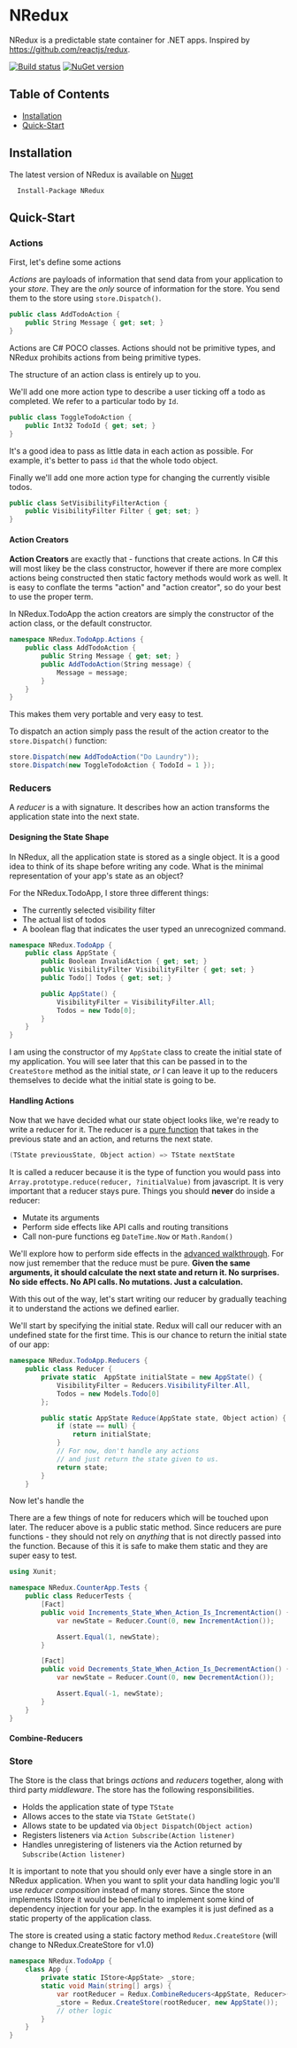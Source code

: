 # NRedux

NRedux is a predictable state container for .NET apps.  Inspired by https://github.com/reactjs/redux.

[![Build status](https://ci.appveyor.com/api/projects/status/04vk5lxghc02dcxn?svg=true)](https://ci.appveyor.com/project/lilasquared/nredux)
[![NuGet version](https://badge.fury.io/nu/NRedux.svg)](https://badge.fury.io/nu/NRedux)

## Table of Contents
 - [Installation](#installation)
 - [Quick-Start](#quick-start)
 
## Installation

The latest version of NRedux is available on [Nuget](https://www.nuget.org/packages/NRedux)
```
  Install-Package NRedux
```

## Quick-Start

### Actions
First, let's define some actions

*Actions* are payloads of information that send data from your application to your *store*. They are the *only* source of information for the store. You send them to the store using `store.Dispatch()`.

```csharp
public class AddTodoAction {
    public String Message { get; set; }
}
```

Actions are C# POCO classes.  Actions should not be primitive types, and NRedux prohibits actions from being primitive types.

The structure of an action class is entirely up to you.

We'll add one more action type to describe a user ticking off a todo as completed.  We refer to a particular todo by `Id`.

```csharp
public class ToggleTodoAction {
    public Int32 TodoId { get; set; }
}
```

It's a good idea to pass as little data in each action as possible.  For example, it's better to pass `id` that the whole todo object.

Finally we'll add one more action type for changing the currently visible todos.

```csharp
public class SetVisibilityFilterAction {
    public VisibilityFilter Filter { get; set; }
}
```
#### Action Creators
**Action Creators** are exactly that - functions that create actions.  In C# this will most likey be the class constructor, however if there are more complex actions being constructed then static factory methods would work as well.  It is easy to conflate the terms "action" and "action creator", so do your best to use the proper term.

In NRedux.TodoApp the action creators are simply the constructor of the action class, or the default constructor.

```csharp
namespace NRedux.TodoApp.Actions {
    public class AddTodoAction {
        public String Message { get; set; }
        public AddTodoAction(String message) {
            Message = message;
        }
    }
}
```
This makes them very portable and very easy to test.

To dispatch an action simply pass the result of the action creator to the `store.Dispatch()` function:
```csharp
store.Dispatch(new AddTodoAction("Do Laundry"));
store.Dispatch(new ToggleTodoAction { TodoId = 1 });
```

### Reducers
A *reducer* is a  with signature.
It describes how an action transforms the application state into the next state.

#### Designing the State Shape
In NRedux, all the application state is stored as a single object.  It is a good idea to think of its shape before writing any code.  What is the minimal representation of your app's state as an object?

For the NRedux.TodoApp, I store three different things:
* The currently selected visibility filter
* The actual list of todos
* A boolean flag that indicates the user typed an unrecognized command.

```csharp
namespace NRedux.TodoApp {
    public class AppState {
        public Boolean InvalidAction { get; set; }
        public VisibilityFilter VisibilityFilter { get; set; }
        public Todo[] Todos { get; set; }

        public AppState() {
            VisibilityFilter = VisibilityFilter.All;
            Todos = new Todo[0];
        }
    }
}
```

I am using the constructor of my `AppState` class to create the initial state of my application. You will see later that this can be passed in to the `CreateStore` method as the initial state, *or* I can leave it up to the reducers themselves to decide what the initial state is going to be.

#### Handling Actions
Now that we have decided what our state object looks like, we're ready to write a reducer for it.  The reducer is a [pure function](https://en.wikipedia.org/wiki/Pure_function) that takes in the previous state and an action, and returns the next state.
 ```csharp
 (TState previousState, Object action) => TState nextState
```

It is called a reducer because it is the type of function you would pass into `Array.prototype.reduce(reducer, ?initialValue)` from javascript.  It is very important that a reducer stays pure. Things you should **never** do inside a reducer:
* Mutate its arguments
* Perform side effects like API calls and routing transitions
* Call non-pure functions eg `DateTime.Now` or `Math.Random()`

We'll explore how to perform side effects in the [advanced walkthrough](). For now just remember that the reduce must be pure.  **Given the same arguments, it should calculate the next state and return it. No surprises. No side effects. No API calls. No mutations.  Just a calculation.**

With this out of the way, let's start writing our reducer by gradually teaching it to understand the actions we defined earlier.

We'll start by specifying the initial state. Redux will call our reducer with an undefined state for the first time. This is our chance to return the initial state of our app:

```csharp
namespace NRedux.TodoApp.Reducers {
    public class Reducer {
        private static  AppState initialState = new AppState() {
            VisibilityFilter = Reducers.VisibilityFilter.All,
            Todos = new Models.Todo[0]
        };

        public static AppState Reduce(AppState state, Object action) {
            if (state == null) {
                return initialState;
            }
            // For now, don't handle any actions
            // and just return the state given to us.
            return state;
        }
    }
```

Now let's handle the 

There are a few things of note for reducers which will be touched upon later.  The reducer above is a public static method.  Since reducers are pure functions - they should not rely on *anything* that is not directly passed into the function.  Because of this it is safe to make them static and they are super easy to test.

```csharp
using Xunit;

namespace NRedux.CounterApp.Tests {
    public class ReducerTests {
        [Fact]
        public void Increments_State_When_Action_Is_IncrementAction() {
            var newState = Reducer.Count(0, new IncrementAction());

            Assert.Equal(1, newState);
        }

        [Fact]
        public void Decrements_State_When_Action_Is_DecrementAction() {
            var newState = Reducer.Count(0, new DecrementAction());

            Assert.Equal(-1, newState);
        }
    }
}
```

#### Combine-Reducers

### Store

The Store is the class that brings *actions* and *reducers* together, along with third party *middleware*.  The store has the following responsibilities.

* Holds the application state of type `TState`
* Allows acces to the state via `TState GetState()`
* Allows state to be updated via `Object Dispatch(Object action)`
* Registers listeners via `Action Subscribe(Action listener)`
* Handles unregistering of listeners via the Action returned by `Subscribe(Action listener)`

It is important to note that you should only ever have a single store in an NRedux application.  When you want to split your data handling logic you'll use *reducer composition* instead of many stores.  Since the store implements IStore<TState> it would be beneficial to implement some kind of dependency injection for your app.  In the examples it is just defined as a static property of the application class.

The store is created using a static factory method `Redux.CreateStore` (will change to NRedux.CreateStore for v1.0)

```csharp
namespace NRedux.TodoApp {
    class App {
        private static IStore<AppState> _store;
        static void Main(string[] args) {
            var rootReducer = Redux.CombineReducers<AppState, Reducer>();
            _store = Redux.CreateStore(rootReducer, new AppState());
            // other logic
        }
    }
}
```
